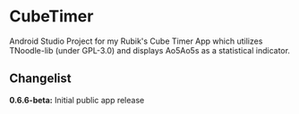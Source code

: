 # CubeTimer
Android Studio Project for my Rubik's Cube Timer App which utilizes TNoodle-lib (under GPL-3.0) and displays Ao5Ao5s as a statistical indicator.

## Changelist
**0.6.6-beta:** Initial public app release
